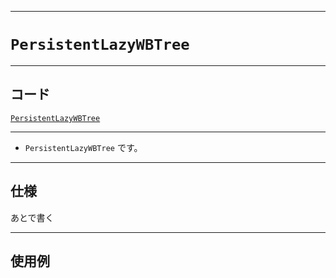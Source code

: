 _____

# `PersistentLazyWBTree`

_____

## コード

[`PersistentLazyWBTree`](https://github.com/titanium-22/Library_py/blob/main/DataStructures/WBTree/PersistentLazyWBTree.py)
<!-- code=https://github.com/titanium-22/Library_py/blob/main/DataStructures\WBTree\PersistentLazyWBTree.py -->

_____

- `PersistentLazyWBTree` です。

_____

## 仕様

あとで書く

_____

## 使用例

```python
```

